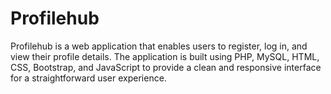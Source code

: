 # Profilehub
Profilehub is a web application that enables users to register, log in, and view their profile details. The application is built using PHP, MySQL, HTML, CSS, Bootstrap, and JavaScript to provide a clean and responsive interface for a straightforward user experience.

